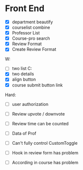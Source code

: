 # Front End

- [x] department beautify
- [x] courselist combine
- [x] Professor List
- [x] Course-pro search
- [x] Review Format
- [x] Create Review Format

W:
- [ ] two list 
C:
- [x] two details
- [x] align button
- [x] course submit button link

Hard:
- [ ] user authorization
- [ ] Review upvote / downvote
- [ ] Review time can be counted

- [ ] Data of Prof
- [ ] Can't fully control CustomToggle
- [ ] Hook in review form has problem
- [ ] According in course has problem